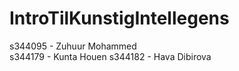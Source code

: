 # IntroTilKunstigIntellegens
s344095 - Zuhuur Mohammed				
s344179 - Kunta Houen 
s344182 - Hava Dibirova						
